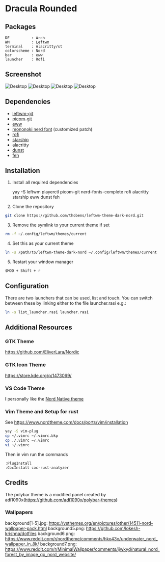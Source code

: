 # Dracula Rounded

## Packages

```
DE          : Arch
WM          : Leftwm
terminal    : Alacritty/st
colorscheme : Nord
bar         : eww
launcher    : Rofi
```

## Screenshot

![Desktop](./images/desktop1.png)
![Desktop](./images/sysmenu.png)
![Desktop](./images/app_menu.png)
![Desktop](./images/list_menu.png)

## Dependencies

- [leftwm-git](https://github.com/leftwm/leftwm)
- [picom-git](https://github.com/yshui/picom)
- [eww](https://github.com/elkowar/eww)
- [mononoki nerd font](https://github.com/ryanoasis/nerd-fonts) (customized patch)
- [rofi](https://github.com/davatorium/rofi)
- [starship](https://github.com/starship/starship)
- [alacritty](https://github.com/alacritty/alacritty)
- [dunst](https://dunst-project.org)
- [feh](https://github.com/derf/feh)

## Installation

1. Install all required dependencies

    yay -S leftwm playerctl picom-git nerd-fonts-complete rofi alacritty starship eww dunst feh

2. Clone the repository

```BASH
git clone https://github.com/thobens/leftwm-theme-dark-nord.git
```

3. Remove the symlink to your current theme if set

```BASH
rm -f ~/.config/leftwm/themes/current
```
4. Set this as your current theme

```BASH
ln -s /path/to/leftwm-theme-dark-nord ~/.config/leftwm/themes/current
```

5. Restart your window manager

```Default shortcut
$MOD + Shift + r
```

## Configuration

There are two launchers that can be used, list and touch. You can switch between these by linking either to the file launcher.rasi e.g.:
```BASH
ln -s list_launcher.rasi launcher.rasi
```

## Additional Resources

### GTK Theme

https://github.com/EliverLara/Nordic

### GTK Icon Theme

https://store.kde.org/p/1473069/

### VS Code Theme

I personally like the [Nord Native theme](https://marketplace.visualstudio.com/items?itemName=divanvisagie.nord-native-theme)

### Vim Theme and Setup for rust

See https://www.nordtheme.com/docs/ports/vim/installation

```bash
yay -S vim-plug
cp ~/.vimrc ~/.vimrc.bkp
cp ./.vimrc ~/.vimrc
vi ~/.vimrc
```

Then in vim run the commands

```vim
:PlugInstall
:CocInstall coc-rust-analyzer
```

## Credits

The polybar theme is a modified panel created by adi1090x(https://github.com/adi1090x/polybar-themes)

### Wallpapers

background[1-5].jpg: https://vsthemes.org/en/pictures/other/14511-nord-wallpaper-pack.html
background5.png: https://github.com/lokesh-krishna/dotfiles
background6.png: https://www.reddit.com/r/nordtheme/comments/hko43o/underwater_nord_wallpaper_in_8k/
background7.png: https://www.reddit.com/r/MinimalWallpaper/comments/ijwkyd/natural_nord_forest_by_image_go_nord_website/
